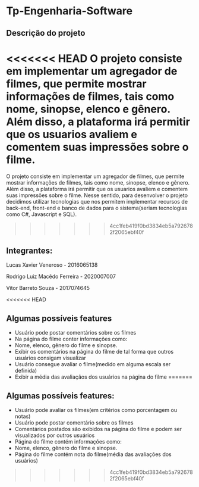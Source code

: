 # Tp-Engenharia-Software

## Descrição do projeto
<<<<<<< HEAD
O projeto consiste em implementar um agregador de filmes, que permite mostrar informações de filmes, tais como nome, sinopse, elenco e gênero. Além disso, a plataforma irá permitir que os usuarios avaliem e comentem suas impressões sobre o filme. 
=======
O projeto consiste em implementar um agregador de filmes, que permite mostrar informações de filmes, tais como nome, sinopse, elenco e gênero. Além disso, a plataforma irá permitir que os usuarios avaliem e comentem suas impressões sobre o filme. Nesse sentido, para desenvolver o projeto decidimos utilizar tecnologias que nos permitem implementar recursos de back-end, front-end e banco de dados para o sistema(seriam tecnologias como C#, Javascript e SQL).
>>>>>>> 4cc1feb419f0bd3834eb5a7926782f2065ebf40f

## Integrantes:

Lucas Xavier Veneroso - 2016065138

Rodrigo Luiz Macêdo Ferreira - 2020007007

Vitor Barreto Souza - 2017074645

<<<<<<< HEAD
## Algumas possíveis features
- Usuário pode postar comentários sobre os filmes
- Na página do filme conter informações como:
-   Nome, elenco, gênero do filme e sinopse.
- Exibir os comentários na página do filme de tal forma que outros usuários consigam visualizar
- Usuário consegue avaliar o filme(medido em alguma escala ser definida)
- Exibir a média das avaliaçãos dos usuários na página do filme
=======
## Algumas possíveis features:

- Usuário pode avaliar os filmes(em critérios como porcentagem ou notas)
- Usuário pode postar comentário sobre os filmes
- Comentários postados são exibidos na página do filme e podem ser visualizados por outros usuários
- Página do filme contém informações como:
-   Nome, elenco, gênero do filme e sinopse.
- Página do filme contém nota do filme(média das avaliações dos usuários)
>>>>>>> 4cc1feb419f0bd3834eb5a7926782f2065ebf40f


